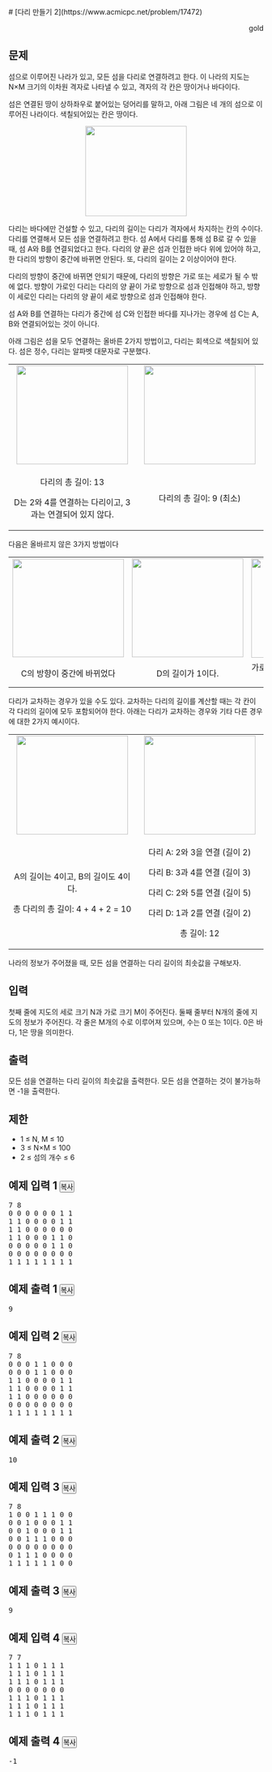 <p># [다리 만들기 2](https://www.acmicpc.net/problem/17472)</p> <p align='right'>gold</p><div id="problem-body" class=""> 
 <div class="col-md-12"> 
  <section id="description" class="problem-section"> 
   <div class="headline"> 
    <h2>문제</h2> 
   </div> 
   <div id="problem_description" class="problem-text"> 
    <p>섬으로 이루어진 나라가 있고, 모든 섬을 다리로 연결하려고 한다. 이 나라의 지도는 N×M&nbsp;크기의 이차원 격자로 나타낼 수 있고,&nbsp;격자의 각 칸은 땅이거나 바다이다.</p> 
    <p>섬은 연결된 땅이 상하좌우로 붙어있는 덩어리를 말하고, 아래 그림은 네 개의 섬으로 이루어진 나라이다.&nbsp;색칠되어있는 칸은 땅이다.</p> 
    <p style="text-align: center;"><img alt="" src="https://upload.acmicpc.net/38cb578e-b289-4b72-841e-422a1458d617/-/preview/" style="width: 200px; height: 178px;"></p> 
    <p>다리는 바다에만 건설할 수 있고, 다리의 길이는 다리가 격자에서 차지하는 칸의 수이다. 다리를 연결해서 모든 섬을 연결하려고 한다. 섬 A에서 다리를 통해 섬 B로 갈 수 있을 때, 섬 A와 B를&nbsp;연결되었다고 한다.&nbsp;다리의 양 끝은 섬과 인접한 바다 위에 있어야 하고, 한 다리의 방향이 중간에 바뀌면 안된다. 또, 다리의 길이는 2 이상이어야 한다.</p> 
    <p>다리의 방향이 중간에 바뀌면 안되기 때문에, 다리의 방향은 가로 또는 세로가 될 수 밖에 없다. 방향이 가로인 다리는 다리의 양 끝이 가로 방향으로 섬과 인접해야 하고, 방향이 세로인 다리는 다리의 양 끝이 세로 방향으로 섬과 인접해야 한다.</p> 
    <p>섬 A와 B를 연결하는&nbsp;다리가 중간에 섬 C와 인접한 바다를 지나가는 경우에 섬 C는 A, B와 연결되어있는 것이 아니다.&nbsp;</p> 
    <p>아래 그림은 섬을 모두 연결하는 올바른 2가지 방법이고, 다리는 회색으로 색칠되어 있다. 섬은&nbsp;정수, 다리는 알파벳 대문자로 구분했다.</p> 
    <table class="table table-bordered" style="width: 100%;"> 
     <tbody> 
      <tr> 
       <td style="width: 50%; text-align: center;"><img alt="" src="https://upload.acmicpc.net/41f71ecc-97b4-4351-b741-4b8336576246/-/preview/" style="width: 220px; height: 195px;"></td> 
       <td style="width: 50%; text-align: center;"><img alt="" src="https://upload.acmicpc.net/3b158fdf-74ba-47d7-a224-9e5b753b8453/-/preview/" style="width: 220px; height: 195px;"></td> 
      </tr> 
      <tr> 
       <td style="width: 50%; text-align: center;"> <p>다리의 총 길이: 13</p> <p>D는 2와 4를 연결하는 다리이고, 3과는 연결되어 있지 않다.</p> </td> 
       <td style="width: 50%; text-align: center;"> <p>다리의 총 길이: 9 (최소)</p> </td> 
      </tr> 
     </tbody> 
    </table> 
    <p>다음은 올바르지 않은 3가지 방법이다</p> 
    <table class="table table-bordered" style="width: 100%;"> 
     <tbody> 
      <tr> 
       <td style="width: 33%; text-align: center;"><img alt="" src="https://upload.acmicpc.net/c7c663a1-4ebb-4c89-9a6a-4157513c1a30/-/preview/" style="width: 220px; height: 194px;"></td> 
       <td style="width: 34%; text-align: center;"><img alt="" src="https://upload.acmicpc.net/390361f9-0647-4ff8-9709-7c1de26c0929/-/preview/" style="width: 220px; height: 195px;"></td> 
       <td style="width: 33%; text-align: center;"><img alt="" src="https://upload.acmicpc.net/2a1d4415-0a0d-4508-8a14-1956fdf650ec/-/preview/" style="width: 220px; height: 196px;"></td> 
      </tr> 
      <tr> 
       <td style="width: 33%; text-align: center;">C의 방향이 중간에 바뀌었다</td> 
       <td style="width: 34%; text-align: center;">D의 길이가 1이다.</td> 
       <td style="width: 34%; text-align: center;">가로 다리인 A가 1과 가로로 연결되어 있지 않다.</td> 
      </tr> 
     </tbody> 
    </table> 
    <p>다리가 교차하는 경우가 있을 수도 있다. 교차하는 다리의 길이를 계산할 때는 각 칸이 각 다리의 길이에 모두 포함되어야 한다. 아래는 다리가 교차하는 경우와 기타 다른 경우에 대한 2가지 예시이다.</p> 
    <table class="table table-bordered" style="width: 100%;"> 
     <tbody> 
      <tr> 
       <td style="width: 50%; text-align: center;"><img alt="" src="https://upload.acmicpc.net/b6f340e2-8248-4385-9a6a-546e7a2648e4/-/preview/" style="width: 220px; height: 195px;"></td> 
       <td style="width: 50%; text-align: center;"><img alt="" src="https://upload.acmicpc.net/dd98ec33-6796-455d-a612-8db31a9806f0/-/preview/" style="width: 220px; height: 195px;"></td> 
      </tr> 
      <tr> 
       <td style="width: 50%; text-align: center;vertical-align: middle;"> <p>A의 길이는 4이고, B의 길이도 4이다.</p> <p>총 다리의 총 길이: 4 + 4 + 2 = 10</p> </td> 
       <td style="width: 50%; text-align: center;"> <p>다리 A: 2와 3을 연결 (길이 2)</p> <p>다리&nbsp;B: 3과 4를 연결 (길이 3)</p> <p>다리 C:&nbsp;2와 5를 연결 (길이 5)</p> <p>다리 D: 1과 2를 연결 (길이 2)</p> <p>총 길이:&nbsp;12</p> </td> 
      </tr> 
     </tbody> 
    </table> 
    <p>나라의 정보가 주어졌을 때, 모든 섬을 연결하는 다리 길이의 최솟값을 구해보자.</p> 
   </div> 
  </section> 
 </div> 
 <div class="col-md-12"> 
  <section id="input" class="problem-section"> 
   <div class="headline"> 
    <h2>입력</h2> 
   </div> 
   <div id="problem_input" class="problem-text"> 
    <p>첫째 줄에 지도의 세로 크기 N과 가로 크기 M이 주어진다. 둘째 줄부터 N개의 줄에 지도의 정보가 주어진다. 각 줄은 M개의 수로 이루어져 있으며, 수는 0 또는 1이다. 0은 바다, 1은 땅을 의미한다.</p> 
   </div> 
  </section> 
 </div> 
 <div class="col-md-12"> 
  <section id="output" class="problem-section"> 
   <div class="headline"> 
    <h2>출력</h2> 
   </div> 
   <div id="problem_output" class="problem-text"> 
    <p>모든 섬을 연결하는 다리 길이의&nbsp;최솟값을 출력한다. 모든 섬을 연결하는 것이 불가능하면 -1을 출력한다.</p> 
   </div> 
  </section> 
 </div> 
 <div class="col-md-12"> 
  <section id="limit" class="problem-section"> 
   <div class="headline"> 
    <h2>제한</h2> 
   </div> 
   <div id="problem_limit" class="problem-text"> 
    <ul> 
     <li>1 ≤ N, M ≤ 10</li> 
     <li>3 ≤ N×M ≤ 100</li> 
     <li>2 ≤ 섬의 개수 ≤ 6</li> 
    </ul> 
   </div> 
  </section> 
 </div> 
 <div class="col-md-12"> 
  <div class="row"> 
   <div class="col-md-6"> 
    <section id="sampleinput1"> 
     <div class="headline"> 
      <h2>예제 입력 1 <button type="button" class="btn btn-link copy-button" style="padding: 0px;" data-clipboard-target="#sample-input-1">복사</button> </h2> 
     </div> 
     <pre class="sampledata" id="sample-input-1">7 8
0 0 0 0 0 0 1 1
1 1 0 0 0 0 1 1
1 1 0 0 0 0 0 0
1 1 0 0 0 1 1 0
0 0 0 0 0 1 1 0
0 0 0 0 0 0 0 0
1 1 1 1 1 1 1 1
</pre> 
    </section> 
   </div> 
   <div class="col-md-6"> 
    <section id="sampleoutput1"> 
     <div class="headline"> 
      <h2>예제 출력 1 <button type="button" class="btn btn-link copy-button" style="padding: 0px;" data-clipboard-target="#sample-output-1">복사</button> </h2> 
     </div> 
     <pre class="sampledata" id="sample-output-1">9
</pre> 
    </section> 
   </div> 
  </div> 
 </div> 
 <div class="col-md-12"> 
  <div class="row"> 
   <div class="col-md-6"> 
    <section id="sampleinput2"> 
     <div class="headline"> 
      <h2>예제 입력 2 <button type="button" class="btn btn-link copy-button" style="padding: 0px;" data-clipboard-target="#sample-input-2">복사</button> </h2> 
     </div> 
     <pre class="sampledata" id="sample-input-2">7 8
0 0 0 1 1 0 0 0
0 0 0 1 1 0 0 0
1 1 0 0 0 0 1 1
1 1 0 0 0 0 1 1
1 1 0 0 0 0 0 0
0 0 0 0 0 0 0 0
1 1 1 1 1 1 1 1
</pre> 
    </section> 
   </div> 
   <div class="col-md-6"> 
    <section id="sampleoutput2"> 
     <div class="headline"> 
      <h2>예제 출력 2 <button type="button" class="btn btn-link copy-button" style="padding: 0px;" data-clipboard-target="#sample-output-2">복사</button> </h2> 
     </div> 
     <pre class="sampledata" id="sample-output-2">10
</pre> 
    </section> 
   </div> 
  </div> 
 </div> 
 <div class="col-md-12"> 
  <div class="row"> 
   <div class="col-md-6"> 
    <section id="sampleinput3"> 
     <div class="headline"> 
      <h2>예제 입력 3 <button type="button" class="btn btn-link copy-button" style="padding: 0px;" data-clipboard-target="#sample-input-3">복사</button> </h2> 
     </div> 
     <pre class="sampledata" id="sample-input-3">7 8
1 0 0 1 1 1 0 0
0 0 1 0 0 0 1 1
0 0 1 0 0 0 1 1
0 0 1 1 1 0 0 0
0 0 0 0 0 0 0 0
0 1 1 1 0 0 0 0
1 1 1 1 1 1 0 0
</pre> 
    </section> 
   </div> 
   <div class="col-md-6"> 
    <section id="sampleoutput3"> 
     <div class="headline"> 
      <h2>예제 출력 3 <button type="button" class="btn btn-link copy-button" style="padding: 0px;" data-clipboard-target="#sample-output-3">복사</button> </h2> 
     </div> 
     <pre class="sampledata" id="sample-output-3">9
</pre> 
    </section> 
   </div> 
  </div> 
 </div> 
 <div class="col-md-12"> 
  <div class="row"> 
   <div class="col-md-6"> 
    <section id="sampleinput4"> 
     <div class="headline"> 
      <h2>예제 입력 4 <button type="button" class="btn btn-link copy-button" style="padding: 0px;" data-clipboard-target="#sample-input-4">복사</button> </h2> 
     </div> 
     <pre class="sampledata" id="sample-input-4">7 7
1 1 1 0 1 1 1
1 1 1 0 1 1 1
1 1 1 0 1 1 1
0 0 0 0 0 0 0
1 1 1 0 1 1 1
1 1 1 0 1 1 1
1 1 1 0 1 1 1
</pre> 
    </section> 
   </div> 
   <div class="col-md-6"> 
    <section id="sampleoutput4"> 
     <div class="headline"> 
      <h2>예제 출력 4 <button type="button" class="btn btn-link copy-button" style="padding: 0px;" data-clipboard-target="#sample-output-4">복사</button> </h2> 
     </div> 
     <pre class="sampledata" id="sample-output-4">-1
</pre> 
    </section> 
   </div> 
  </div> 
 </div> 
 <div class="col-md-12"> 
  <section id="hint" style="display: none;" class="problem-section"> 
   <div class="headline"> 
    <h2>힌트</h2> 
   </div> 
   <div id="problem_hint" class="problem-text"> 
   </div> 
  </section> 
 </div> 
</div>